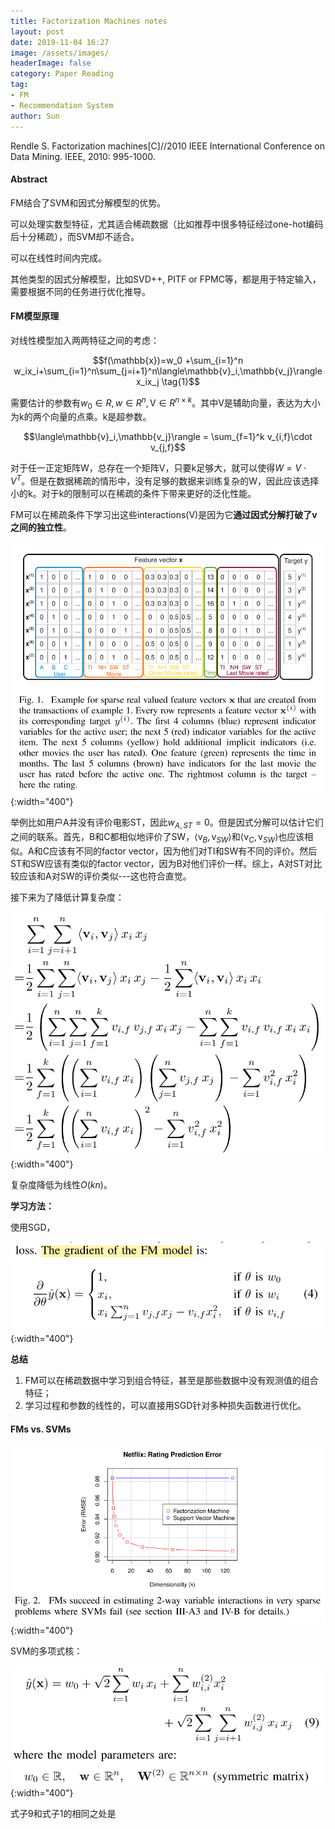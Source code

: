 ```yaml
---
title: Factorization Machines notes
layout: post
date: 2019-11-04 16:27
image: /assets/images/
headerImage: false
category: Paper Reading
tag:
- FM
- Recommendation System
author: Sun
---
```


Rendle S. Factorization machines[C]//2010 IEEE International Conference on Data Mining. IEEE, 2010: 995-1000.

#### Abstract

FM结合了SVM和因式分解模型的优势。

可以处理实数型特征，尤其适合稀疏数据（比如推荐中很多特征经过one-hot编码后十分稀疏），而SVM却不适合。

可以在线性时间内完成。

其他类型的因式分解模型，比如SVD++, PITF or FPMC等，都是用于特定输入，需要根据不同的任务进行优化推导。

#### FM模型原理

对线性模型加入两两特征之间的考虑：

$$f(\mathbb{x})=w_0 +\sum_{i=1}^n w_ix_i+\sum_{i=1}^n\sum_{j=i+1}^n\langle\mathbb{v}_i,\mathbb{v_j}\rangle x_ix_j \tag{1}$$

需要估计的参数有$w_0\in R,w\in R^n,\mathrm{V}\in R^{n\times k}$。其中V是辅助向量，表达为大小为k的两个向量的点乘。k是超参数。

$$\langle\mathbb{v}_i,\mathbb{v_j}\rangle = \sum_{f=1}^k v_{i,f}\cdot v_{j,f}$$

对于任一正定矩阵W，总存在一个矩阵V，只要k足够大，就可以使得$W=V\cdot V^T$。但是在数据稀疏的情形中，没有足够的数据来训练复杂的W，因此应该选择小的k。对于k的限制可以在稀疏的条件下带来更好的泛化性能。

FM可以在稀疏条件下学习出这些interactions(V)是因为它**通过因式分解打破了v之间的独立性**。

![](/assets/images/2019-11-04-Factorization-Machine/image-20191104200247977.png){:width="400"}

举例比如用户A并没有评价电影ST，因此$w_{A,ST}=0$。但是因式分解可以估计它们之间的联系。首先，B和C都相似地评价了SW，$\langle \mathrm{v}_B,\mathrm{v}_{SW} \rangle$和$\langle \mathrm{v}_C,\mathrm{v}_{SW} \rangle$也应该相似。A和C应该有不同的factor vector，因为他们对TI和SW有不同的评价。然后ST和SW应该有类似的factor vector，因为B对他们评价一样。综上，A对ST对比较应该和A对SW的评价类似---这也符合直觉。

接下来为了降低计算复杂度：

![](/assets/images/2019-11-04-Factorization-Machine/image-20191104204111067.png){:width="400"}

复杂度降低为线性$O(kn)$。

**学习方法：**

使用SGD，

![](/assets/images/2019-11-04-Factorization-Machine/image-20191104204616845.png){:width="400"}

**总结**

1. FM可以在稀疏数据中学习到组合特征，甚至是那些数据中没有观测值的组合特征；
2. 学习过程和参数的线性的，可以直接用SGD针对多种损失函数进行优化。

#### FMs vs. SVMs

![](/assets/images/2019-11-04-Factorization-Machine/image-20191104205519440.png){:width="400"}

SVM的多项式核：

![](/assets/images/2019-11-04-Factorization-Machine/image-20191104205802309.png){:width="400"}

式子9和式子1的相同之处是











